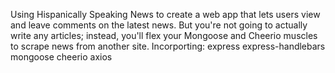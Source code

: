 Using Hispanically Speaking News to create a web app that lets users view and leave comments on the latest news. But you're not going to actually write any articles; instead, you'll flex your Mongoose and Cheerio muscles to scrape news from another site. Incorporting: express express-handlebars mongoose cheerio axios